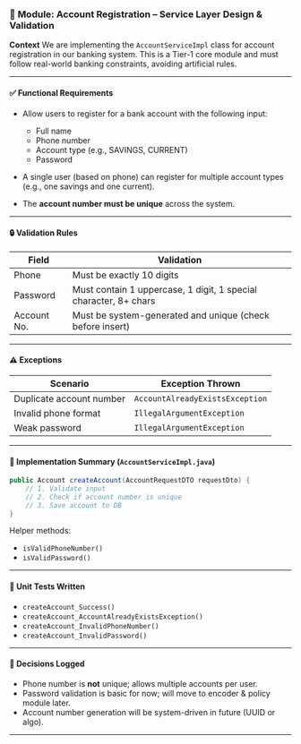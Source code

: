 ### 📘 **Module: Account Registration – Service Layer Design & Validation**

**Context**
We are implementing the `AccountServiceImpl` class for account registration in our banking system. This is a Tier-1 core module and must follow real-world banking constraints, avoiding artificial rules.

---

#### ✅ Functional Requirements

* Allow users to register for a bank account with the following input:

    * Full name
    * Phone number
    * Account type (e.g., SAVINGS, CURRENT)
    * Password
* A single user (based on phone) can register for multiple account types (e.g., one savings and one current).
* The **account number must be unique** across the system.

---

#### 🔒 Validation Rules

| Field       | Validation                                                       |
| ----------- | ---------------------------------------------------------------- |
| Phone       | Must be exactly 10 digits                                        |
| Password    | Must contain 1 uppercase, 1 digit, 1 special character, 8+ chars |
| Account No. | Must be system-generated and unique (check before insert)        |

---

#### ⚠️ Exceptions

| Scenario                 | Exception Thrown                |
| ------------------------ | ------------------------------- |
| Duplicate account number | `AccountAlreadyExistsException` |
| Invalid phone format     | `IllegalArgumentException`      |
| Weak password            | `IllegalArgumentException`      |

---

#### 🧠 Implementation Summary (`AccountServiceImpl.java`)

```java
public Account createAccount(AccountRequestDTO requestDto) {
    // 1. Validate input
    // 2. Check if account number is unique
    // 3. Save account to DB
}
```

Helper methods:

* `isValidPhoneNumber()`
* `isValidPassword()`

---

#### 🧪 Unit Tests Written

* `createAccount_Success()`
* `createAccount_AccountAlreadyExistsException()`
* `createAccount_InvalidPhoneNumber()`
* `createAccount_InvalidPassword()`

---

#### 📌 Decisions Logged

* Phone number is **not** unique; allows multiple accounts per user.
* Password validation is basic for now; will move to encoder & policy module later.
* Account number generation will be system-driven in future (UUID or algo).

---